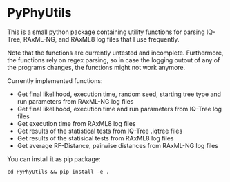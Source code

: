 # PyPhyUtils
This is a small python package containing utility functions for parsing IQ-Tree, RAxML-NG, and RAxML8 log files that I use frequently.

Note that the functions are currently untested and incomplete. Furthermore, the functions rely on regex parsing, so in 
case the logging outout of any of the programs changes, the functions might not work anymore.

Currently implemented functions:
* Get final likelihood, execution time, random seed, starting tree type and run parameters from RAxML-NG log files
* Get final likelihood, execution time and run parameters from IQ-Tree log files
* Get execution time from RAxML8 log files
* Get results of the statistical tests from IQ-Tree .iqtree files
* Get results of the statisical tests from RAxML8 log files
* Get average RF-Distance, pairwise distances from RAxML-NG log files  

You can install it as pip package:
```shell
cd PyPhyUtils && pip install -e .
```